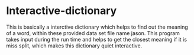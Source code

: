 # Interactive-dictionary
This is basically a interctive dictionary which helps to find out the meaning of a word,
within these provided data set file name jason. 
This program takes input during the run time and helps to get the closest meaning if it is miss split,
which makes this dictionary quiet interactive.
